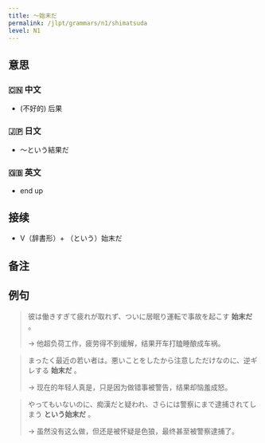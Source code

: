 ```yaml
---
title: 〜始末だ
permalink: /jlpt/grammars/n1/shimatsuda
level: N1
---
```


## 意思

### 🇨🇳 中文

- (不好的) 后果

### 🇯🇵 日文

- 〜という結果だ

### 🇬🇧 英文

- end up

## 接续

- V（辞書形）+ （という）始末だ

## 备注


## 例句

> 彼は働きすぎて疲れが取れず、ついに居眠り運転で事故を起こす **始末だ** 。
>
> → 他超负荷工作，疲劳得不到缓解，结果开车打瞌睡酿成车祸。

> まったく最近の若い者は。悪いことをしたから注意しただけなのに、逆ギレする **始末だ** 。
>
> → 现在的年轻人真是，只是因为做错事被警告，结果却恼羞成怒。

> やってもいないのに、痴漢だと疑われ、さらには警察にまで逮捕されてしまう **という始末だ** 。
>
> → 虽然没有这么做，但还是被怀疑是色狼，最终甚至被警察逮捕了。

